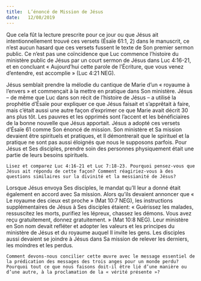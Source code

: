 ```yaml
---
title:  L’énoncé de Mission de Jésus
date:   12/08/2019
---
```


Que cela fût la lecture prescrite pour ce jour ou que Jésus ait intentionnellement trouvé ces versets (Ésaïe 61:1, 2) dans le manuscrit, ce n’est aucun hasard que ces versets fussent le texte de Son premier sermon public. Ce n’est pas une coïncidence que Luc commence l’histoire du ministère public de Jésus par un court sermon de Jésus dans Luc 4:16-21, et en concluant « Aujourd’hui cette parole de l’Écriture, que vous venez d’entendre, est accomplie » (Luc 4:21 NEG).

Jésus semblait prendre la mélodie du cantique de Marie d’un « royaume à l’envers » et commençait à la mettre en pratique dans Son ministère. Jésus – de même que Luc dans son récit de l’histoire de Jésus – a utilisé la prophétie d’Ésaïe pour expliquer ce que Jésus faisait et s’apprêtait à faire, mais c’était aussi une autre façon d’exprimer ce que Marie avait décrit 30 ans plus tôt. Les pauvres et les opprimés sont l’accent et les bénéficiaires de la bonne nouvelle que Jésus apportait. Jésus a adopté ces versets d’Ésaïe 61 comme Son énoncé de mission. Son ministère et Sa mission devaient être spirituels et pratiques, et Il démontrerait que le spirituel et la pratique ne sont pas aussi éloignés que nous le supposons parfois. Pour Jésus et Ses disciples, prendre soin des personnes physiquement était une partie de leurs besoins spirituels.

`Lisez et comparez Luc 4:16-21 et Luc 7:18-23. Pourquoi pensez-vous que Jésus ait répondu de cette façon? Comment réagiriez-vous à des questions similaires sur la divinité et la messianité de Jésus?`

Lorsque Jésus envoya Ses disciples, le mandat qu’Il leur a donné était également en accord avec Sa mission. Alors qu’ils devaient annoncer que « Le royaume des cieux est proche » (Mat 10:7 NEG), les instructions supplémentaires de Jésus à Ses disciples étaient: « Guérissez les malades, ressuscitez les morts, purifiez les lépreux, chassez les démons. Vous avez reçu gratuitement, donnez gratuitement. » (Mat 10:8 NEG). Leur ministère en Son nom devait refléter et adopter les valeurs et les principes du ministère de Jésus et du royaume auquel Il invite les gens. Les disciples aussi devaient se joindre à Jésus dans Sa mission de relever les derniers, les moindres et les perdus.

`Comment devons-nous concilier cette œuvre avec le message essentiel de la prédication des messages des trois anges pour un monde perdu? Pourquoi tout ce que nous faisons doit-il être lié d’une manière ou d’une autre, à la proclamation de la « vérité présente »? `